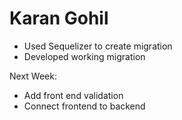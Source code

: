 # Karan Gohil

- Used Sequelizer to create migration
- Developed working migration

Next Week:

- Add front end validation 
- Connect frontend to backend